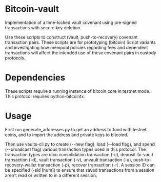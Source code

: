 # Bitcoin-vault
Implementation of a time-locked vault covenant using pre-signed transactions with secure key deletion.

Use these scripts to construct (vault, push-to-recovery) covenant transaction pairs. These scripts are for prototyping (bitcoin) Script variants and investigating how mempool policies regarding fees and dependent transactions will affect the intended use of these covenant pairs in custody protocols. 

# Dependencies
These scripts require a running instance of bitcoin core in testnet mode. 
This protocol requires python-bitcointx. 

# Usage

First run generate_addresses.py to get an address to fund with testnet coins, and to import the address and private keys to bitcoind.

Then use vaults-cli.py to create (--new flag), load (--load flag), and spend (--broadcast flag) various transaction types used in this protocol. The transaction types are utxo consolidation transaction (-c), deposit-to-vault transaction (-d), vault transaction (-v), unvault transaction (-u), push-to-recovery-wallet transaction (-p), recover transaction (-r). A session ID can be specified (-sid [num]) to ensure that saved transactions from a session aren't read or written to in a different session. 

